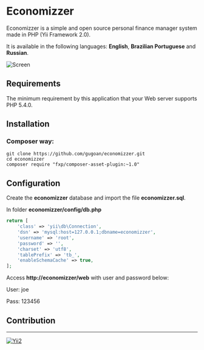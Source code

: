 Economizzer
=================================

Economizzer is a simple and open source personal finance manager system made in PHP (Yii Framework 2.0).

It is available in the following languages: **English**, **Brazilian Portuguese** and **Russian**.

![Screen](https://raw.github.com/gugoan/economizzer/master/web/images/screen.png)



Requirements
------------

The minimum requirement by this application that your Web server supports PHP 5.4.0.


Installation
------------

### Composer way: 
~~~
git clone https://github.com/gugoan/economizzer.git
cd economizzer
composer require "fxp/composer-asset-plugin:~1.0"
~~~


Configuration
-------------

Create the **economizzer** database and import the file **economizzer.sql**.

In folder **economizzer/config/db.php**

```php
return [
    'class' => 'yii\db\Connection',
    'dsn' => 'mysql:host=127.0.0.1;dbname=economizzer',
    'username' => 'root',
    'password' => '',
    'charset' => 'utf8',
    'tablePrefix' => 'tb_',
    'enableSchemaCache' => true,
];
```

Access **http://economizzer/web** with user and password below:

User: joe

Pass: 123456


Contribution
-------------


-------------

[![Yii2](https://img.shields.io/badge/Powered_by-Yii_Framework-green.svg?style=flat)](http://www.yiiframework.com/)
